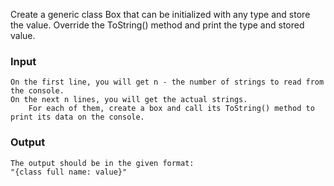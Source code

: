 Create a generic class Box that can be initialized with any type and store the value. Override the ToString() method and print the type and stored value.

### Input

	On the first line, you will get n - the number of strings to read from the console.
	On the next n lines, you will get the actual strings.
		For each of them, create a box and call its ToString() method to print its data on the console.
		
### Output

    The output should be in the given format:
    "{class full name: value}"

